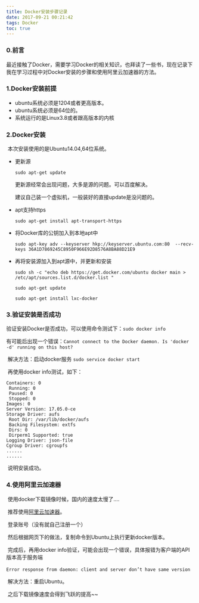 ```yaml
---
title: Docker安装步骤记录
date: 2017-09-21 00:21:42
tags: Docker
toc: true
---
```


### 0.前言

​	最近接触了Docker，需要学习Docker的相关知识，也拜读了一些书，现在记录下我在学习过程中对Docker安装的步骤和使用阿里云加速器的方法。

<!-- more -->

### 1.Docker安装前提

- ubuntu系统必须是1204或者更高版本。
- ubuntu系统必须是64位的。
- 系统运行的是Linux3.8或者跟高版本的内核

### 2.Docker安装

​	本次安装使用的是Ubuntu14.04,64位系统。

- 更新源

  `sudo apt-get update`

  更新源经常会出现问题，大多是源的问题。可以百度解决。

  建议自己装一个虚拟机，一般装好的直接update是没问题的。

- apt支持https

  `sudo apt-get install apt-transport-https`

- 将Docker库的公钥加入到本地apt中

  `sudo apt-key adv --keyserver hkp://keyserver.ubuntu.com:80  --recv-keys 36A1D7869245C8950F966E92D8576A8BA88D21E9 ` 

- 再将安装源加入到apt源中，并更新和安装

  `sudo sh -c "echo deb https://get.docker.com/ubuntu docker main > /etc/apt/sources.list.d/docker.list "`

  `sudo apt-get update`

  `sudo apt-get install lxc-docker`

### 3.验证安装是否成功

​	验证安装Docker是否成功，可以使用命令测试下：`sudo docker info`

​	有可能后出现一个错误：`Cannot connect to the Docker daemon. Is 'docker -d' running on this host? ` 

​	解决方法：启动docker服务 `sudo service docker start`

​	再使用docker info测试，如下：

```
Containers: 0
 Running: 0
 Paused: 0
 Stopped: 0
Images: 0
Server Version: 17.05.0-ce
Storage Driver: aufs
 Root Dir: /var/lib/docker/aufs
 Backing Filesystem: extfs
 Dirs: 0
 Dirperm1 Supported: true
Logging Driver: json-file
Cgroup Driver: cgroupfs
......
......
```

​	说明安装成功。

### 4.使用阿里云加速器

​	使用docker下载镜像时候，国内的速度太慢了....

​	推荐使用[阿里云加速器](https://cr.console.aliyun.com/#/accelerator)。

​	登录账号（没有就自己注册一个）

​	然后根据网页下的做法，复制命令到Ubuntu上执行更新docker版本。

​	完成后，再用docker info验证，可能会出现一个错误，具体报错为客户端的API版本高于服务端

​	`Error response from daemon: client and server don’t have same version` 

​	解决方法：重启Ubuntu。

​	之后下载镜像速度会得到飞跃的提高~~

​	

